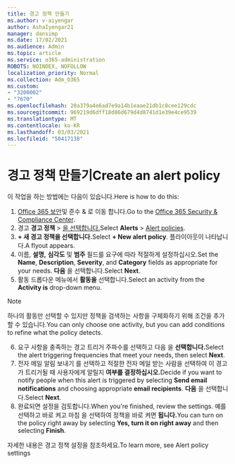 ```yaml
---
title: 경고 정책 만들기
ms.author: v-aiyengar
author: AshaIyengar21
manager: dansimp
ms.date: 17/02/2021
ms.audience: Admin
ms.topic: article
ms.service: o365-administration
ROBOTS: NOINDEX, NOFOLLOW
localization_priority: Normal
ms.collection: Adm_O365
ms.custom:
- "3200002"
- "7670"
ms.openlocfilehash: 20a379a4e6ad7e9a14b1eaae21db1c8cee129cdc
ms.sourcegitcommit: 969219d6dff18d86d679d4d8741d1e39e4ce9539
ms.translationtype: MT
ms.contentlocale: ko-KR
ms.lasthandoff: 03/03/2021
ms.locfileid: "50417138"
---
```

# <a name="create-an-alert-policy"></a><span data-ttu-id="e7d4f-102">경고 정책 만들기</span><span class="sxs-lookup"><span data-stu-id="e7d4f-102">Create an alert policy</span></span>

<span data-ttu-id="e7d4f-103">이 작업을 하는 방법에는 다음이 있습니다.</span><span class="sxs-lookup"><span data-stu-id="e7d4f-103">Here is how to do this:</span></span>

1. <span data-ttu-id="e7d4f-104">[Office 365 보안](https://go.microsoft.com/fwlink/p/?linkid=2077143)및 준수 & 로 이동 합니다.</span><span class="sxs-lookup"><span data-stu-id="e7d4f-104">Go to the [Office 365 Security & Compliance Center](https://go.microsoft.com/fwlink/p/?linkid=2077143).</span></span>
1. <span data-ttu-id="e7d4f-105">경고 **경고 정책**  >  [을 선택합니다.](https://go.microsoft.com/fwlink/?linkid=2103208)</span><span class="sxs-lookup"><span data-stu-id="e7d4f-105">Select **Alerts** > [Alert policies](https://go.microsoft.com/fwlink/?linkid=2103208).</span></span>
1. <span data-ttu-id="e7d4f-106">**+ 새 경고 정책을 선택합니다.**</span><span class="sxs-lookup"><span data-stu-id="e7d4f-106">Select **+ New alert policy**.</span></span> <span data-ttu-id="e7d4f-107">플라이아웃이 나타납니다.</span><span class="sxs-lookup"><span data-stu-id="e7d4f-107">A flyout appears.</span></span>
1. <span data-ttu-id="e7d4f-108">이름, **설명,** **심각도** 및 **범주** 필드를 요구에 따라 적절하게 설정하십시오.</span><span class="sxs-lookup"><span data-stu-id="e7d4f-108">Set the **Name**, **Description**, **Severity**, and **Category** fields as appropriate for your needs.</span></span> <span data-ttu-id="e7d4f-109">**다음** 을 선택합니다.</span><span class="sxs-lookup"><span data-stu-id="e7d4f-109">Select **Next**.</span></span>
1. <span data-ttu-id="e7d4f-110">활동 드롭다운 메뉴에서 **활동을** 선택합니다.</span><span class="sxs-lookup"><span data-stu-id="e7d4f-110">Select an activity from the **Activity is** drop-down menu.</span></span>
> [!NOTE]
>  <span data-ttu-id="e7d4f-111">하나의 활동만 선택할 수 있지만 정책을 검색하는 사항을 구체화하기 위해 조건을 추가할 수 있습니다.</span><span class="sxs-lookup"><span data-stu-id="e7d4f-111">You can only choose one activity, but you can add conditions to refine what the policy detects.</span></span>
6. <span data-ttu-id="e7d4f-112">요구 사항을 충족하는 경고 트리거 주파수를 선택하고 다음 을 **선택합니다.**</span><span class="sxs-lookup"><span data-stu-id="e7d4f-112">Select the alert triggering frequencies that meet your needs, then select **Next**.</span></span>
7. <span data-ttu-id="e7d4f-113">전자 메일 알림 보내기 를 선택하고 적절한  전자 메일 받는 사람을 선택하여 이 경고가 트리거될 때 사용자에게 알릴지 **여부를 결정하십시오.**</span><span class="sxs-lookup"><span data-stu-id="e7d4f-113">Decide if you want to notify people when this alert is triggered by selecting **Send email notifications** and choosing appropriate **email recipients**.</span></span> <span data-ttu-id="e7d4f-114">**다음** 을 선택합니다.</span><span class="sxs-lookup"><span data-stu-id="e7d4f-114">Select **Next**.</span></span>
8. <span data-ttu-id="e7d4f-115">완료되면 설정을 검토합니다.</span><span class="sxs-lookup"><span data-stu-id="e7d4f-115">When you're finished, review the settings.</span></span> <span data-ttu-id="e7d4f-116">예를 선택하고 바로 켜고 마침  을 선택하여 정책을 바로 켜면 **됩니다.**</span><span class="sxs-lookup"><span data-stu-id="e7d4f-116">You can turn on the policy right away by selecting **Yes, turn it on right away** and then selecting **Finish**.</span></span>

<span data-ttu-id="e7d4f-117">자세한 내용은 경고 정책 설정을 참조하세요.</span><span class="sxs-lookup"><span data-stu-id="e7d4f-117">To learn more, see Alert policy settings</span></span>

